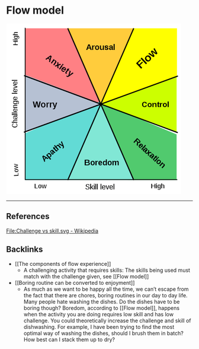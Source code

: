 # Flow model
![](BearImages/67E14B77-9C18-4D97-9921-A32AF9E74998-805-00003BD4A4528796/472px-Challenge_vs_skill.svg.png)
- - -
## References
[File:Challenge vs skill.svg - Wikipedia](https://en.wikipedia.org/wiki/File:Challenge_vs_skill.svg)

## Backlinks
* [[The components of flow experience]]
	* A challenging activity that requires skills: The skills being used must match with the challenge given, see [[Flow model]]
* [[Boring routine can be converted to enjoyment]]
	* As much as we want to be happy all the time, we can’t escape from the fact that there are chores, boring routines in our day to day life. Many people  hate washing the dishes. Do the dishes have to be boring though? Boredom, according to [[Flow model]], happens when the activity you are doing requires low skill and has low challenge. You could theoretically increase the challenge and skill of dishwashing. For example, I have been trying to find the most optimal way of washing the dishes, should I brush them in batch? How best can I stack them up to dry?

<!-- #evergreen #flow -->

<!-- {BearID:43B7A807-BC67-4B28-A5C6-711B8748032A-805-00003B5B00BCF9DB} -->
